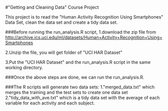 #"Getting and Cleaning Data" Course Project

This project is to read the "Human Activity Recognition Using Smartphones" Data Set, clean the data set and create a tidy data set.

###Before running the run_analysis.R script,
1.download the zip file from  
http://archive.ics.uci.edu/ml/datasets/Human+Activity+Recognition+Using+Smartphones

2.Unzip the file, you will get folder of "UCI HAR Dataset"

3.Put the "UCI HAR Dataset" and the run_analysis.R script in the same working directory.

###Once the above steps are done, we can run the run_analysis.R.

###The R scripts will generate two data sets:
1."merged_data.txt" which merges the training and the test sets to create one data set 
2."tidy_data_with_ave.txt"  which is a tidy data set with the average of each variable for each activity and each subject.    
    